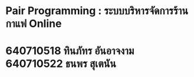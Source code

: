 # Pair Programming : ระบบบริหารจัดการร้านกาแฟ Online

# **640710518 ทินภัทร อันอาจงาม**<br>**640710522 ธนพร สุเตนัน**
